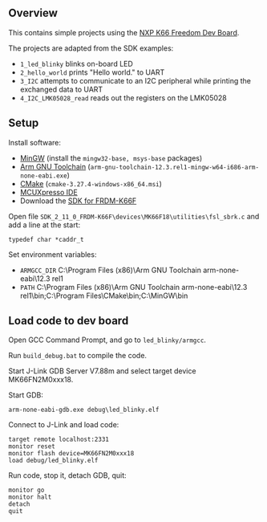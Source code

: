 ## Overview

This contains simple projects using the [NXP K66 Freedom Dev Board](https://www.nxp.com/design/development-boards/freedom-development-boards/mcu-boards/freedom-development-platform-for-kinetis-k66-k65-and-k26-mcus:FRDM-K66F).

The projects are adapted from the SDK examples:

- `1_led_blinky` blinks on-board LED
- `2_hello_world` prints "Hello world." to UART
- `3_I2C` attempts to communicate to an I2C peripheral while printing the
  exchanged data to UART
- `4_I2C_LMK05028_read` reads out the registers on the LMK05028

## Setup

Install software:

- [MinGW](https://sourceforge.net/projects/mingw/) (install the `mingw32-base, msys-base` packages)
- [Arm GNU Toolchain](https://developer.arm.com/Tools%20and%20Software/GNU%20Toolchain) (`arm-gnu-toolchain-12.3.rel1-mingw-w64-i686-arm-none-eabi.exe`)
- [CMake](https://cmake.org/download/) (`cmake-3.27.4-windows-x86_64.msi`)
- [MCUXpresso IDE](https://www.nxp.com/products/processors-and-microcontrollers/arm-microcontrollers/mcuxpresso-integrated-development-environment-ide:MCUXpresso-IDE)
- Download the [SDK for FRDM-K66F](https://mcuxpresso.nxp.com/en/builder?hw=FRDM-K66F)

Open file `SDK_2_11_0_FRDM-K66F\devices\MK66F18\utilities\fsl_sbrk.c` and add a line at the start:

    typedef char *caddr_t

Set environment variables:

- `ARMGCC_DIR` C:\Program Files (x86)\Arm GNU Toolchain arm-none-eabi\12.3 rel1
- `PATH` C:\Program Files (x86)\Arm GNU Toolchain arm-none-eabi\12.3 rel1\bin;C:\Program Files\CMake\bin;C:\MinGW\bin

## Load code to dev board

Open GCC Command Prompt, and go to `led_blinky/armgcc`.

Run `build_debug.bat` to compile the code.

Start J-Link GDB Server V7.88m and select target device	MK66FN2M0xxx18.

Start GDB:

    arm-none-eabi-gdb.exe debug\led_blinky.elf

Connect to J-Link and load code:

    target remote localhost:2331
    monitor reset
    monitor flash device=MK66FN2M0xxx18
    load debug/led_blinky.elf

Run code, stop it, detach GDB, quit:

    monitor go
    monitor halt
    detach
    quit
